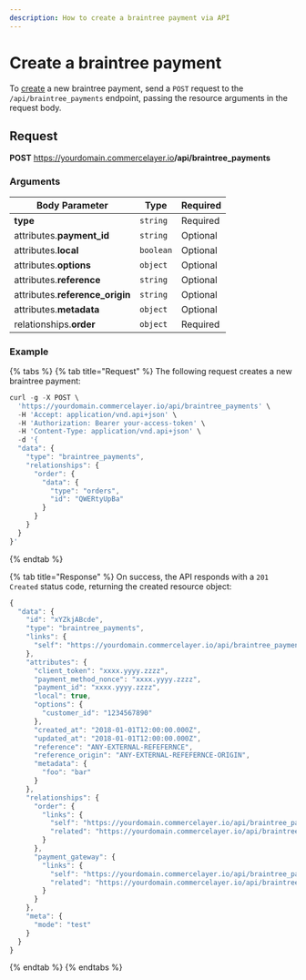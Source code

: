 ```yaml
---
description: How to create a braintree payment via API
---
```


# Create a braintree payment

To <a href="https://docs.commercelayer.io/developers/creating-resources" target="_blank">create</a> a new braintree payment, send a `POST` request to the `/api/braintree_payments` endpoint, passing the resource arguments in the request body.

## Request

**POST** https://yourdomain.commercelayer.io<b>/api/braintree_payments</b>

### Arguments

| Body Parameter | Type     | Required |
| -------------- | -------- | -------- |
| **type**       | `string` | Required |
| attributes.**payment_id** | `string` | Optional |
| attributes.**local** | `boolean` | Optional |
| attributes.**options** | `object` | Optional |
| attributes.**reference** | `string` | Optional |
| attributes.**reference_origin** | `string` | Optional |
| attributes.**metadata** | `object` | Optional |
| relationships.**order** | `object` | Required |

### Example

{% tabs %}
{% tab title="Request" %}
The following request creates a new braintree payment:

```javascript
curl -g -X POST \
  'https://yourdomain.commercelayer.io/api/braintree_payments' \
  -H 'Accept: application/vnd.api+json' \
  -H 'Authorization: Bearer your-access-token' \
  -H 'Content-Type: application/vnd.api+json' \
  -d '{
  "data": {
    "type": "braintree_payments",
    "relationships": {
      "order": {
        "data": {
          "type": "orders",
          "id": "QWERtyUpBa"
        }
      }
    }
  }
}'
```
{% endtab %}

{% tab title="Response" %}
On success, the API responds with a `201 Created` status code, returning the created resource object:

```javascript
{
  "data": {
    "id": "xYZkjABcde",
    "type": "braintree_payments",
    "links": {
      "self": "https://yourdomain.commercelayer.io/api/braintree_payments/xYZkjABcde"
    },
    "attributes": {
      "client_token": "xxxx.yyyy.zzzz",
      "payment_method_nonce": "xxxx.yyyy.zzzz",
      "payment_id": "xxxx.yyyy.zzzz",
      "local": true,
      "options": {
        "customer_id": "1234567890"
      },
      "created_at": "2018-01-01T12:00:00.000Z",
      "updated_at": "2018-01-01T12:00:00.000Z",
      "reference": "ANY-EXTERNAL-REFEFERNCE",
      "reference_origin": "ANY-EXTERNAL-REFEFERNCE-ORIGIN",
      "metadata": {
        "foo": "bar"
      }
    },
    "relationships": {
      "order": {
        "links": {
          "self": "https://yourdomain.commercelayer.io/api/braintree_payments/xYZkjABcde/relationships/order",
          "related": "https://yourdomain.commercelayer.io/api/braintree_payments/xYZkjABcde/order"
        }
      },
      "payment_gateway": {
        "links": {
          "self": "https://yourdomain.commercelayer.io/api/braintree_payments/xYZkjABcde/relationships/payment_gateway",
          "related": "https://yourdomain.commercelayer.io/api/braintree_payments/xYZkjABcde/payment_gateway"
        }
      }
    },
    "meta": {
      "mode": "test"
    }
  }
}
```
{% endtab %}
{% endtabs %}

